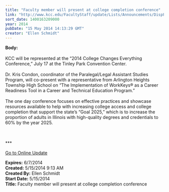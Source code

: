 ```yaml
---
title: "Faculty member will present at college completion conference"
link: "http://www.kcc.edu/FacultyStaff/update/Lists/Announcements/DispForm.aspx?ID=1522"
sort_date: 1400163209000
year: 2014
pubDate: "15 May 2014 14:13:29 GMT"
creator: "Ellen Schmidt"
---
```


<div><b>Body:</b> <div class="ExternalClass0B925387449D405E97F9A57A7B751387">
<div><br />KCC will be represented at the “2014 College Changes Everything Conference,” July 17 at the Tinley Park Convention Center. </div>
<div><br />Dr. Kris Condon, coordinator of the Paralegal/Legal Assistant Studies Program, will co-present with a representative from Arlington Heights Township High School on “The Implementation of WorkKeys® as a Career Readiness Tool in a Career and Technical Education Program.”</div>
<div><br />The one day conference focuses on effective practices and showcase resources available to help with increasing college access and college completion that support the state’s “Goal 2025,” which is to increase the proportion of adults in Illinois with high-quality degrees and credentials to 60% by the year 2025.<br /></div>
<div> </div>
<div> </div>
<div>
<div></div>
<div>
<div></div>
<div></div>
<div>
<div></div>
<div>
<div></div>
<div>
<div></div>
<div>
<p>***</p>
<p><a href="/FacultyStaff/update/Pages/dailyupdate.aspx">Go to Online Update</a></p>
<p></p></div></div>
<div></div></div></div></div>
<div></div></div></div></div>
<div><b>Expires:</b> 6/7/2014</div>
<div><b>Created:</b> 5/15/2014 9:13 AM</div>
<div><b>Created By:</b> Ellen Schmidt</div>
<div><b>Start Date:</b> 5/15/2014</div>
<div><b>Title:</b> Faculty member will present at college completion conference</div>
